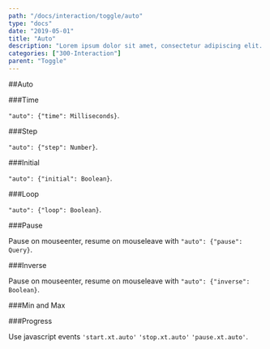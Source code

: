 ```yaml
---
path: "/docs/interaction/toggle/auto"
type: "docs"
date: "2019-05-01"
title: "Auto"
description: "Lorem ipsum dolor sit amet, consectetur adipiscing elit. Nunc tempus laoreet leo sit amet iaculis."
categories: ["300-Interaction"]
parent: "Toggle"
---
```


##Auto

###Time

`"auto": {"time": Milliseconds}`.

<demo>
  <demovanilla src="demos/inline/demos/toggle/auto-time">
  </demovanilla>
</demo>

###Step

`"auto": {"step": Number}`.

<demo>
  <demovanilla src="demos/inline/demos/toggle/auto-step">
  </demovanilla>
</demo>

###Initial

`"auto": {"initial": Boolean}`.

<demo>
  <demovanilla src="demos/inline/demos/toggle/auto-initial">
  </demovanilla>
</demo>

###Loop

`"auto": {"loop": Boolean}`.

<demo>
  <demovanilla src="demos/inline/demos/toggle/auto-loop">
  </demovanilla>
</demo>

###Pause

Pause on mouseenter, resume on mouseleave with `"auto": {"pause": Query}`.

<demo>
  <demovanilla src="demos/inline/demos/toggle/auto-pause">
  </demovanilla>
</demo>

###Inverse

Pause on mouseenter, resume on mouseleave with `"auto": {"inverse": Boolean}`.

<demo>
  <demovanilla src="demos/inline/demos/toggle/auto-inverse">
  </demovanilla>
</demo>

###Min and Max

<demo>
  <demovanilla src="demos/inline/demos/toggle/auto-minmax">
  </demovanilla>
</demo>

###Progress

Use javascript events `'start.xt.auto'` `'stop.xt.auto'` `'pause.xt.auto'`.

<demo>
  <demovanilla src="demos/inline/demos/toggle/progress">
  </demovanilla>
</demo>

